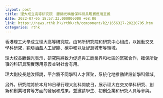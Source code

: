 ```yaml
---
layout: post
title: 理大成立高等研究院　滕錦光稱確保科研具現實應用意義
date: 2022-07-05 18:57:33.000000000 +08:00
link: https://news.rthk.hk/rthk/ch/component/k2/1656327-20220705.htm
categories: rthk
---
```


香港理工大學成立理大高等研究院，由16所研究院和研究中心組成，以推動交叉學科研究，範疇涵蓋人工智能、碳中和以及智慧城市等領域。

理大校長滕錦光表示，研究院將致力促進與工商業界和社區的緊密合作，確保所從事的科研具現實應用意義並對社會有用。

理大副校長趙汝恒說，平台將不同學科人才匯聚，系統化地推動建設新學科領域。

另外，研究院將於本月16日舉行理大創科開放日，展示理大在交叉學科研究、創新和創業培育等方面的發展和成果，並邀請學生、初創企業和研究人員等參與。
